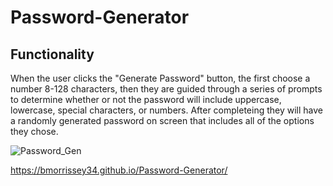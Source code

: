 # Password-Generator

## Functionality

When the user clicks the "Generate Password" button, the first choose a number 8-128 characters, then they are guided through a series of prompts to determine whether or not the password will include uppercase, lowercase, special characters, or numbers. After completeing they will have a randomly generated password on screen that includes all of the options they chose.

![Password_Gen](https://user-images.githubusercontent.com/88950762/134040169-502d3021-f067-4b87-a53f-d96e1fd61466.PNG)

https://bmorrissey34.github.io/Password-Generator/